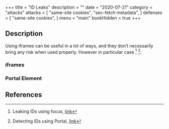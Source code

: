 +++
title = "ID Leaks"
description = ""
date = "2020-07-21"
category = "attacks"
attacks = [
    "same-site cookies",
    "sec-fetch metadata",
]
defenses = [
    "same-site cookies",
]
menu = "main"
bookHidden = true
+++

## Description

Using iframes can be useful in a lot of ways, and they don’t necessarily bring any risk when used properly. However in particular case [^1] [^2]: 


### iframes
### Portal Element


## References

[^1]: Leaking IDs using focus, [link](https://portswigger.net/research/xs-leak-leaking-ids-using-focus)

[^2]: Detecting IDs using Portal, [link](https://portswigger.net/research/xs-leak-detecting-ids-using-portal)
